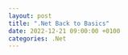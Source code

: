 ```yaml
---
layout: post
title: ".Net Back to Basics"
date: 2022-12-21 09:00:00 +0100
categories: .Net
---
```


